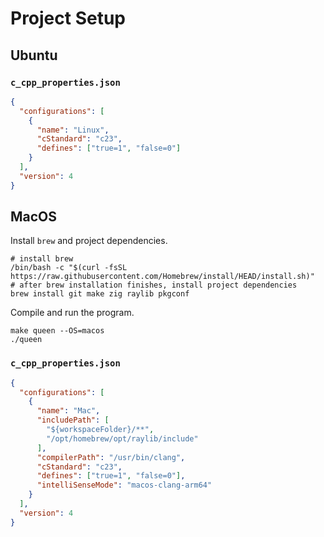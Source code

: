 # Project Setup

## Ubuntu

### `c_cpp_properties.json`

```json
{
  "configurations": [
    {
      "name": "Linux",
      "cStandard": "c23",
      "defines": ["true=1", "false=0"]
    }
  ],
  "version": 4
}
```

## MacOS

Install `brew` and project dependencies.

```shell
# install brew
/bin/bash -c "$(curl -fsSL https://raw.githubusercontent.com/Homebrew/install/HEAD/install.sh)"
# after brew installation finishes, install project dependencies
brew install git make zig raylib pkgconf
```

Compile and run the program.

```shell
make queen --OS=macos
./queen
```

### `c_cpp_properties.json`

```json
{
  "configurations": [
    {
      "name": "Mac",
      "includePath": [
        "${workspaceFolder}/**",
        "/opt/homebrew/opt/raylib/include"
      ],
      "compilerPath": "/usr/bin/clang",
      "cStandard": "c23",
      "defines": ["true=1", "false=0"],
      "intelliSenseMode": "macos-clang-arm64"
    }
  ],
  "version": 4
}
```
